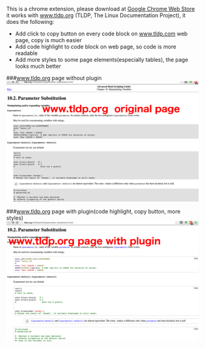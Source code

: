 This is a chrome extension, please download at [Google Chrome Web Store](https://chrome.google.com/webstore/detail/tldp-companion/feecfpbibhpnlbnpoclkdhgbclgdpjba) it works with www.tldp.org (TLDP, The Linux Documentation Project), it does the following:

- Add click to copy button on every code block on www.tldp.com web page, copy is much easier
- Add code highlight to code block on web page, so code is more readable
- Add more styles to some page elements(especially tables), the page looks much better

###www.tldp.org page without plugin
![Screenshot of tldp.org without plugin](screenshot/old_tldp.png)

###www.tldp.org page with plugin(code highlight, copy button, more styles)
![Screenshot of tldp.org with plugin](screenshot/new_tldp.png)
